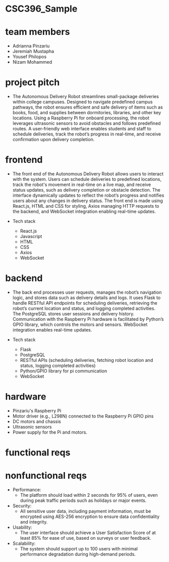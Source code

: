 # CSC396_Sample

# team members
- Adrianna Pinzariu
- Jeremiah Mustapha
- Yousef Philopos
- Nizam Mohammed

# project pitch
- The Autonomous Delivery Robot streamlines small-package deliveries within college campuses. Designed to navigate predefined campus pathways, the robot ensures efficient and safe delivery of items such as books, food, and supplies between dormitories, libraries, and other key locations. Using a Raspberry Pi for onboard processing, the robot leverages ultrasonic sensors to avoid obstacles and follows predefined routes. A user-friendly web interface enables students and staff to schedule deliveries, track the robot’s progress in real-time, and receive confirmation upon delivery completion.
  
# frontend 
- The front end of the Autonomous Delivery Robot allows users to interact with the system. Users can schedule deliveries to predefined locations, track the robot's movement in real-time on a live map, and receive status updates, such as delivery completion or obstacle detection. The interface dynamically updates to reflect the robot’s progress and notifies users about any changes in delivery status. The front end is made using React.js, HTML and CSS for styling, Axios managing HTTP requests to the backend, and WebSocket integration enabling real-time updates.
  
- Tech stack
  - React.js
  - Javascript
  - HTML
  - CSS
  - Axios
  - WebSocket

# backend
- The back end processes user requests, manages the robot’s navigation logic, and stores data such as delivery details and logs. It uses Flask to handle RESTful API endpoints for scheduling deliveries, retrieving the robot’s current location and status, and logging completed activities. The PostgreSQL stores user sessions and delivery history. Communication with the Raspberry Pi hardware is facilitated by Python’s GPIO library, which controls the motors and sensors. WebSocket integration enables real-time updates.

- Tech stack
  - Flask
  - PostgreSQL
  - RESTful APIs (scheduling deliveries, fetching robot location and status, logging completed activities)
  - Python/GPIO library for pi communication
  - WebSocket

# hardware
- Pinzariu's Raspberry Pi
- Motor driver (e.g., L298N) connected to the Raspberry Pi GPIO pins
- DC motors and chassis 
- Ultrasonic sensors 
- Power supply for the Pi and motors.

# functional reqs


# nonfunctional reqs

- Performance:
  - The platform should load within 2 seconds for 95% of users, even during peak traffic periods such as holidays or major events.
- Security:
  - All sensitive user data, including payment information, must be encrypted using AES-256 encryption to ensure data confidentiality and integrity.
- Usability:
  - The user interface should achieve a User Satisfaction Score of at least 85% for ease of use, based on surveys or user feedback.
- Scalability:
  - The system should support up to 100 users with minimal performance degradation during high-demand periods.
